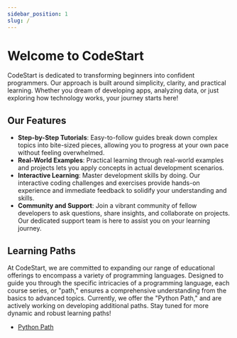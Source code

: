 ```yaml
---
sidebar_position: 1
slug: /
---
```


# Welcome to CodeStart

CodeStart is dedicated to transforming beginners into confident programmers. Our approach is built around simplicity, clarity, and practical learning. Whether you dream of developing apps, analyzing data, or just exploring how technology works, your journey starts here!

## Our Features

- **Step-by-Step Tutorials**: Easy-to-follow guides break down complex topics into bite-sized pieces, allowing you to progress at your own pace without feeling overwhelmed.
- **Real-World Examples**: Practical learning through real-world examples and projects lets you apply concepts in actual development scenarios.
- **Interactive Learning**: Master development skills by doing. Our interactive coding challenges and exercises provide hands-on experience and immediate feedback to solidify your understanding and skills.
- **Community and Support**: Join a vibrant community of fellow developers to ask questions, share insights, and collaborate on projects. Our dedicated support team is here to assist you on your learning journey.

## Learning Paths

At CodeStart, we are committed to expanding our range of educational offerings to encompass a variety of programming languages. Designed to guide you through the specific intricacies of a programming language, each course series, or "path," ensures a comprehensive understanding from the basics to advanced topics. Currently, we offer the "Python Path," and are actively working on developing additional paths. Stay tuned for more dynamic and robust learning paths! 

- [Python Path](/python)
